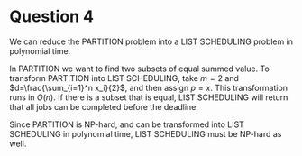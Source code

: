 # Question 4

We can reduce the PARTITION problem into a LIST SCHEDULING problem in polynomial
time.

In PARTITION we want to find two subsets of equal summed value. To transform
PARTITION into LIST SCHEDULING, take $m=2$ and $d=\frac{\sum_{i=1}^n x_i}{2}$,
and then assign $p=x$. This transformation runs in $O(n)$. If there is a subset
that is equal, LIST SCHEDULING will return that all jobs can be completed before
the deadline.

Since PARTITION is NP-hard, and can be transformed into LIST SCHEDULING in
polynomial time, LIST SCHEDULING must be NP-hard as well.
